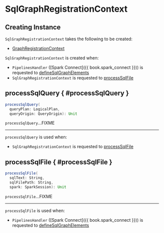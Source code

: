 # SqlGraphRegistrationContext

## Creating Instance

`SqlGraphRegistrationContext` takes the following to be created:

* <span id="graphRegistrationContext"> [GraphRegistrationContext](GraphRegistrationContext.md)

`SqlGraphRegistrationContext` is created when:

* `PipelinesHandler` ([Spark Connect]({{ book.spark_connect }})) is requested to [defineSqlGraphElements](PipelinesHandler.md#defineSqlGraphElements)
* `SqlGraphRegistrationContext` is requested to [processSqlFile](#processSqlFile)

## processSqlQuery { #processSqlQuery }

```scala
processSqlQuery(
  queryPlan: LogicalPlan,
  queryOrigin: QueryOrigin): Unit
```

`processSqlQuery`...FIXME

---

`processSqlQuery` is used when:

* `SqlGraphRegistrationContext` is requested to [processSqlFile](#processSqlFile)

## processSqlFile { #processSqlFile }

```scala
processSqlFile(
  sqlText: String,
  sqlFilePath: String,
  spark: SparkSession): Unit
```

`processSqlFile`...FIXME

---

`processSqlFile` is used when:

* `PipelinesHandler` ([Spark Connect]({{ book.spark_connect }})) is requested to [defineSqlGraphElements](PipelinesHandler.md#defineSqlGraphElements)
